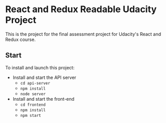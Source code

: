# React and Redux Readable Udacity Project

This is the project for the final assessment project for Udacity's React and Redux course.

## Start

To install and launch this project:

* Install and start the API server
    - `cd api-server`
    - `npm install`
    - `node server`
* Install and start the front-end
    - `cd frontend`
    - `npm install`
    - `npm start`
